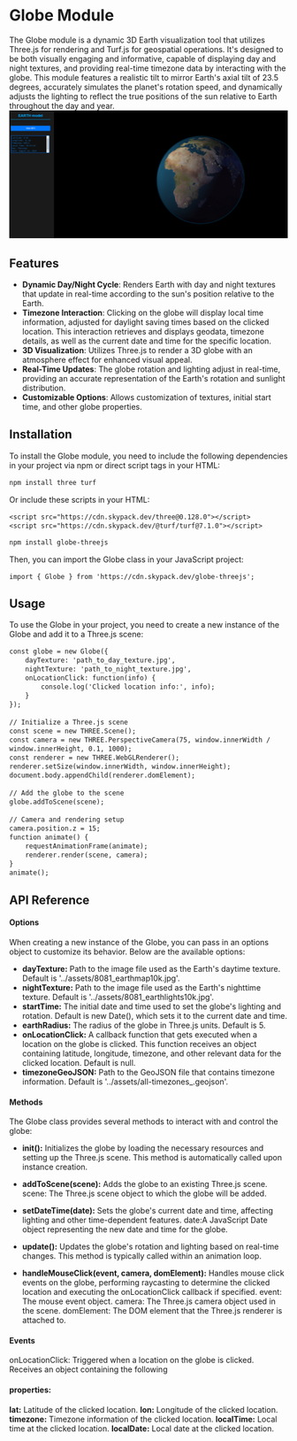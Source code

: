 # Globe Module

The Globe module is a dynamic 3D Earth visualization tool that utilizes Three.js for rendering and Turf.js for geospatial operations. It's designed to be both visually engaging and informative, capable of displaying day and night textures, and providing real-time timezone data by interacting with the globe. This module features a realistic tilt to mirror Earth's axial tilt of 23.5 degrees, accurately simulates the planet's rotation speed, and dynamically adjusts the lighting to reflect the true positions of the sun relative to Earth throughout the day and year. 
![Optional Image Alt Text](assets/look.png)

## Features

- **Dynamic Day/Night Cycle**: Renders Earth with day and night textures that update in real-time according to the sun's position relative to the Earth.
- **Timezone Interaction**: Clicking on the globe will display local time information, adjusted for daylight saving times based on the clicked location. This interaction retrieves and displays geodata, timezone details, as well as the current date and time for the specific location.
- **3D Visualization**: Utilizes Three.js to render a 3D globe with an atmosphere effect for enhanced visual appeal.
- **Real-Time Updates**: The globe rotation and lighting adjust in real-time, providing an accurate representation of the Earth's rotation and sunlight distribution.
- **Customizable Options**: Allows customization of textures, initial start time, and other globe properties.

## Installation

To install the Globe module, you need to include the following dependencies in your project via npm or direct script tags in your HTML:

```bash
npm install three turf
```
Or include these scripts in your HTML:
```
<script src="https://cdn.skypack.dev/three@0.128.0"></script>
<script src="https://cdn.skypack.dev/@turf/turf@7.1.0"></script>
```

```bash
npm install globe-threejs
```

Then, you can import the Globe class in your JavaScript project:
```
import { Globe } from 'https://cdn.skypack.dev/globe-threejs';
```

## Usage
To use the Globe in your project, you need to create a new instance of the Globe and add it to a Three.js scene:

```
const globe = new Globe({
    dayTexture: 'path_to_day_texture.jpg',
    nightTexture: 'path_to_night_texture.jpg',
    onLocationClick: function(info) {
        console.log('Clicked location info:', info);
    }
});

// Initialize a Three.js scene
const scene = new THREE.Scene();
const camera = new THREE.PerspectiveCamera(75, window.innerWidth / window.innerHeight, 0.1, 1000);
const renderer = new THREE.WebGLRenderer();
renderer.setSize(window.innerWidth, window.innerHeight);
document.body.appendChild(renderer.domElement);

// Add the globe to the scene
globe.addToScene(scene);

// Camera and rendering setup
camera.position.z = 15;
function animate() {
    requestAnimationFrame(animate);
    renderer.render(scene, camera);
}
animate();
```

## API Reference
#### Options
When creating a new instance of the Globe, you can pass in an options object to customize its behavior. Below are the available options:

- **dayTexture:** Path to the image file used as the Earth's daytime texture. Default is '../assets/8081_earthmap10k.jpg'.
- **nightTexture:** Path to the image file used as the Earth's nighttime texture. Default is '../assets/8081_earthlights10k.jpg'.
- **startTime:** The initial date and time used to set the globe's lighting and rotation. Default is new Date(), which sets it to the current date and time.
- **earthRadius:** The radius of the globe in Three.js units. Default is 5.
- **onLocationClick:** A callback function that gets executed when a location on the globe is clicked. This function receives an object containing latitude, longitude, timezone, and other relevant data for the clicked location. Default is null.
- **timezoneGeoJSON:** Path to the GeoJSON file that contains timezone information. Default is '../assets/all-timezones_.geojson'.
#### Methods
The Globe class provides several methods to interact with and control the globe:

- **init():** Initializes the globe by loading the necessary resources and setting up the Three.js scene. This method is automatically called upon instance creation.

- **addToScene(scene):** Adds the globe to an existing Three.js scene.
scene: The Three.js scene object to which the globe will be added.

- **setDateTime(date):** Sets the globe's current date and time, affecting lighting and other time-dependent features.
date:A JavaScript Date object representing the new date and time for the globe.

- **update():** Updates the globe's rotation and lighting based on real-time changes. This method is typically called within an animation loop.

- **handleMouseClick(event, camera, domElement):** Handles mouse click events on the globe, performing raycasting to determine the clicked location and executing the onLocationClick callback if specified.
event: The mouse event object.
camera: The Three.js camera object used in the scene.
domElement: The DOM element that the Three.js renderer is attached to.

#### Events
onLocationClick: Triggered when a location on the globe is clicked. Receives an object containing the following 
#### properties:
**lat:** Latitude of the clicked location.
**lon:** Longitude of the clicked location.
**timezone:** Timezone information of the clicked location.
**localTime:** Local time at the clicked location.
**localDate:** Local date at the clicked location.